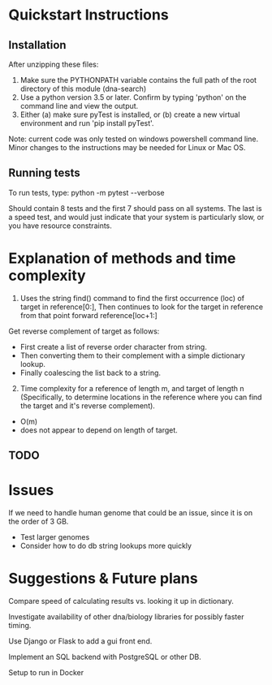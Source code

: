 # Quickstart Instructions

## Installation

After unzipping these files:
 1. Make sure the PYTHONPATH variable contains the full path of the root directory of this module (dna-search)
 2. Use a python version 3.5 or later. Confirm by typing 'python' on the command line and view the output.
 3. Either (a) make sure pyTest is installed, or 
           (b) create a new virtual environment and run 'pip install pyTest'.

Note: 
  current code was only tested on windows powershell command line. 
  Minor changes to the instructions may be needed for Linux or Mac OS.


## Running tests

To run tests, type:
    python -m pytest --verbose

Should contain 8 tests and the first 7 should pass on all systems.
The last is a speed test, and would just indicate that your system is particularly slow, or you have resource constraints.

# Explanation of methods and time complexity

1. Uses the string find() command to find the first occurrence (loc) of target in reference[0:],
   Then continues to look for the target in reference from that point forward reference[loc+1:]

Get reverse complement of target as follows:
  - First create a list of reverse order character from string.
  - Then converting them to their complement with a simple dictionary lookup.
  - Finally coalescing the list back to a string.

2. Time complexity for a reference of length m, and target of length n (Specifically, to determine locations in the
reference where you can find the target and it's reverse complement).
  - O(m)
  - does not appear to depend on length of target.

## TODO

# Issues

If we need to handle human genome that could be an issue, since it is on the order of 3 GB.
  - Test larger genomes
  - Consider how to do db string lookups more quickly

# Suggestions & Future plans

Compare speed of calculating results vs. looking it up in dictionary.

Investigate availability of other dna/biology libraries for possibly faster timing.

Use Django or Flask to add a gui front end.

Implement an SQL backend with PostgreSQL or other DB.

Setup to run in Docker
 
 
